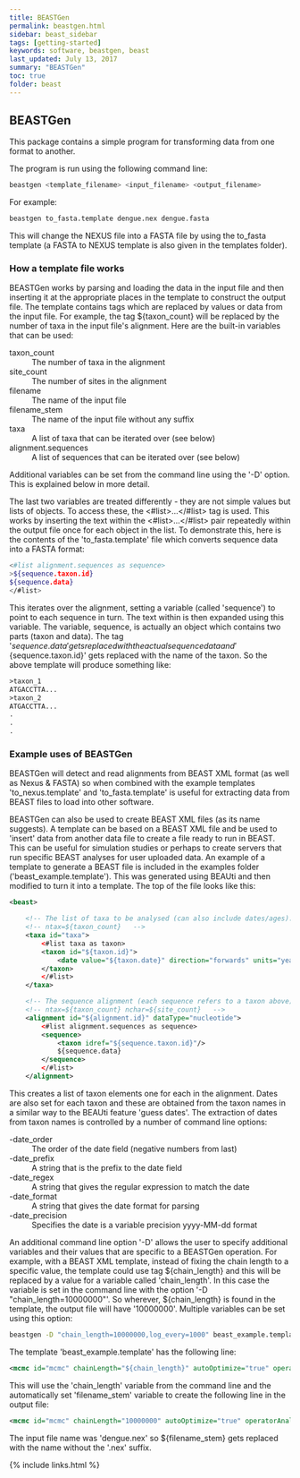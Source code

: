 ```yaml
---
title: BEASTGen
permalink: beastgen.html
sidebar: beast_sidebar
tags: [getting-started]
keywords: software, beastgen, beast
last_updated: July 13, 2017
summary: "BEASTGen"
toc: true
folder: beast
---
```


## BEASTGen

This package contains a simple program for transforming data from one format to another.

The program is run using the following command line:

```bash
beastgen <template_filename> <input_filename> <output_filename>
```

For example:

```bash
beastgen to_fasta.template dengue.nex dengue.fasta
```

This will change the NEXUS file into a FASTA file by using the to_fasta template (a FASTA to NEXUS template is also given in the templates folder).

### How a template file works

BEASTGen works by parsing and loading the data in the input file and then inserting it at the appropriate places in the template to construct the output file. 
The template contains tags which are replaced by values or data from the input file. 
For example, the tag ${taxon_count} will be replaced by the number of taxa in the input file's alignment. 
Here are the built-in variables that can be used:

<dl>
  <dt>taxon_count</dt>
  <dd>The number of taxa in the alignment</dd>
  
  <dt>site_count</dt>
  <dd>The number of sites in the alignment</dd>
  
  <dt>filename</dt>
  <dd>The name of the input file</dd>
  
  <dt>filename_stem</dt>
  <dd>The name of the input file without any suffix</dd>
  
  <dt>taxa</dt>
  <dd>A list of taxa that can be iterated over (see below)</dd>
  
  <dt>alignment.sequences</dt>
  <dd>A list of sequences that can be iterated over (see below)</dd>
</dl>

Additional variables can be set from the command line using the '-D' option. 
This is explained below in more detail.

The last two variables are treated differently - they are not simple values but lists of objects. 
To access these, the <#list>...</#list> tag is used. 
This works by inserting the text within the <#list>...</#list> pair repeatedly within the output file once for each object in the list. 
To demonstrate this, here is the contents of the 'to_fasta.template' file which converts sequence data into a FASTA format:

```bash
<#list alignment.sequences as sequence>
>${sequence.taxon.id}
${sequence.data}
</#list>
```

This iterates over the alignment, setting a variable (called 'sequence') to point to each sequence in turn. 
The text within is then expanded using this variable. 
The variable, sequence, is actually an object which contains two parts (taxon and data). 
The tag '${sequence.data}' gets replaced with the actual sequence data and '${sequence.taxon.id}' gets replaced with the name of the taxon. 
So the above template will produce something like:

```xml
>taxon_1
ATGACCTTA...
>taxon_2
ATGACCTTA...
.
.
.
```

### Example uses of BEASTGen

BEASTGen will detect and read alignments from BEAST XML format (as well as Nexus & FASTA) so when combined with the example templates 'to_nexus.template' and 'to_fasta.template' is useful for extracting data from BEAST files to load into other software.

BEASTGen can also be used to create BEAST XML files (as its name suggests). 
A template can be based on a BEAST XML file and be used to 'insert' data from another data file to create a file ready to run in BEAST. 
This can be useful for simulation studies or perhaps to create servers that run specific BEAST analyses for user uploaded data. 
An example of a template to generate a BEAST file is included in the examples folder ('beast_example.template'). 
This was generated using BEAUti and then modified to turn it into a template. 
The top of the file looks like this:

```xml
<beast>

    <!-- The list of taxa to be analysed (can also include dates/ages).   -->
    <!-- ntax=${taxon_count}   -->
    <taxa id="taxa">
        <#list taxa as taxon>
        <taxon id="${taxon.id}">
            <date value="${taxon.date}" direction="forwards" units="years"/>
        </taxon>
        </#list>
    </taxa>

    <!-- The sequence alignment (each sequence refers to a taxon above).   -->
    <!-- ntax=${taxon_count} nchar=${site_count}   -->
    <alignment id="${alignment.id}" dataType="nucleotide">
        <#list alignment.sequences as sequence>
        <sequence>
            <taxon idref="${sequence.taxon.id}"/>
            ${sequence.data}
        </sequence>
        </#list>
    </alignment>
```

This creates a list of taxon elements one for each in the alignment. 
Dates are also set for each taxon and these are obtained from the taxon names in a similar way to the BEAUti feature 'guess dates'. 
The extraction of dates from taxon names is controlled by a number of command line options:

<dl>
  <dt>-date_order</dt>
  <dd>The order of the date field (negative numbers from last)</dd>
  
  <dt>-date_prefix</dt>
  <dd>A string that is the prefix to the date field</dd>
  
  <dt>-date_regex</dt>
  <dd>A string that gives the regular expression to match the date</dd>
  
  <dt>-date_format</dt>
  <dd>A string that gives the date format for parsing</dd>
  
  <dt>-date_precision</dt>
  <dd>Specifies the date is a variable precision yyyy-MM-dd format</dd>
</dl>

An additional command line option '-D' allows the user to specify additional variables and their values that are specific to a BEASTGen operation. 
For example, with a BEAST XML template, instead of fixing the chain length to a specific value, the template could use tag ${chain_length} and this will be replaced by a value for a variable called 'chain_length'. 
In this case the variable is set in the command line with the option '-D "chain_length=10000000"'. 
So wherever, ${chain_length} is found in the template, the output file will have '10000000'. 
Multiple variables can be set using this option:

```bash
beastgen -D "chain_length=10000000,log_every=1000" beast_example.template dengue.nex
```

The template 'beast_example.template' has the following line:

```xml
<mcmc id="mcmc" chainLength="${chain_length}" autoOptimize="true" operatorAnalysis="${filename_stem}.ops">
```

This will use the 'chain_length' variable from the command line and the automatically set 'filename_stem' variable to create the following line in the output file:

```xml
<mcmc id="mcmc" chainLength="10000000" autoOptimize="true" operatorAnalysis="dengue.ops">
```

The input file name was 'dengue.nex' so ${filename_stem} gets replaced with the name without the '.nex' suffix.

{% include links.html %}